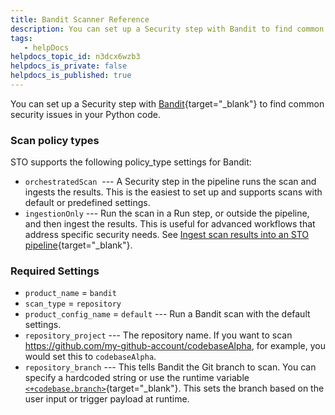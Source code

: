 ```yaml
---
title: Bandit Scanner Reference
description: You can set up a Security step with Bandit to find common security issues in your Python code.
tags: 
   - helpDocs
helpdocs_topic_id: n3dcx6wzb3
helpdocs_is_private: false
helpdocs_is_published: true
---
```


You can set up a Security step with
[Bandit](https://bandit.readthedocs.io/en/latest/){target="_blank"} to
find common security issues in your Python code.

### Scan policy types

STO supports the following policy_type settings for Bandit:

-   `orchestratedScan`  --- A Security step in the pipeline runs the
    scan and ingests the results. This is the easiest to set up and
    supports scans with default or predefined settings.
-   `ingestionOnly` --- Run the scan in a Run step, or outside the
    pipeline, and then ingest the results. This is useful for advanced
    workflows that address specific security needs. See [Ingest scan
    results into an STO
    pipeline](https://docs.harness.io/article/ijkyokxrot){target="_blank"}.

### Required Settings

-   `product_name` = `bandit`
-   `scan_type` = `repository`
-   `product_config_name` = `default` --- Run a Bandit scan with the
    default settings.
-   `repository_project` --- The repository name. If you want to scan
    https://github.com/my-github-account/codebaseAlpha, for example, you
    would set this to `codebaseAlpha`.
-   `repository_branch` --- This tells Bandit the Git branch to scan.
    You can specify a hardcoded string or use the runtime variable
    [`<+codebase.branch>`](../../continuous-integration/ci-technical-reference/built-in-cie-codebase-variables-reference.md){target="_blank"}.
    This sets the branch based on the user input or trigger payload at
    runtime.
